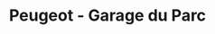 ---
title: "Peugeot - Garage du Parc"
url: /saint-christophe-du-bois/peugeot-garage-du-parc/
shop: réparation de voitures
---
